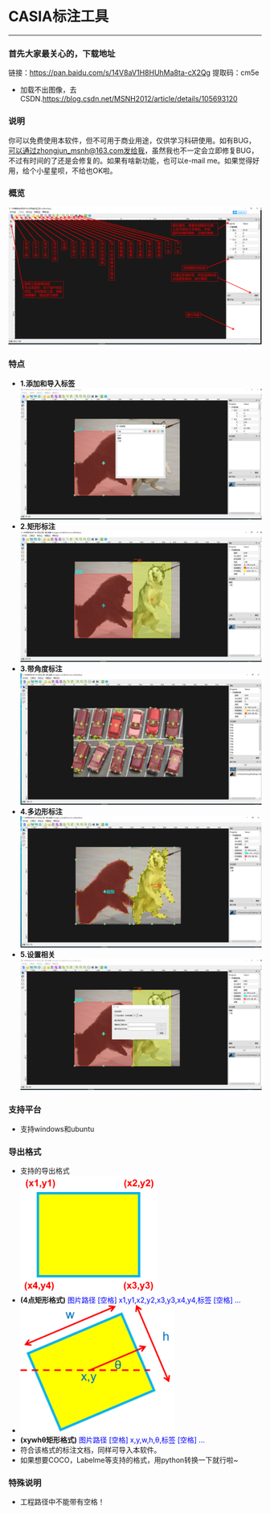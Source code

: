 # CASIA标注工具
---
### 首先大家最关心的，下载地址
链接：https://pan.baidu.com/s/14V8aV1H8HUhMa8ta-cX2Qg 
提取码：cm5e
- 加载不出图像，去CSDN.https://blog.csdn.net/MSNH2012/article/details/105693120
### 说明
你可以免费使用本软件，但不可用于商业用途，仅供学习科研使用。如有BUG，可以通过zhongjun_msnh@163.com发给我，虽然我也不一定会立即修复BUG，不过有时间的了还是会修复的。如果有啥新功能，也可以e-mail me。如果觉得好用，给个小星星呗，不给也OK啦。
### 概览
![](img/overview.png)
### 特点
- **1.添加和导入标签**
![](img/add_label.png)
- **2.矩形标注**
![](img/rect.png)
- **3.带角度标注**
![](img/rect_with_angle.png)
- **4.多边形标注**
![](img/poly.png)
- **5.设置相关**
![](img/setting.png)
### 支持平台
- 支持windows和ubuntu
### 导出格式
- 支持的导出格式<br/>
![](img/Box.png)
- **(4点矩形格式)** <font color=#0000ff> 图片路径 [空格] x1,y1,x2,y2,x3,y3,x4,y4,标签 [空格] ... </font>
- ![](img/rotate.png)
- **(xywhθ矩形格式)** <font color=#0000ff> 图片路径 [空格] x,y,w,h,θ,标签 [空格] ... </font>
- 符合该格式的标注文档，同样可导入本软件。
- 如果想要COCO，Labelme等支持的格式，用python转换一下就行啦~
### 特殊说明
- 工程路径中不能带有空格！
